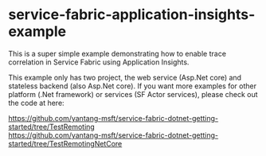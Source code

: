 # service-fabric-application-insights-example
This is a super simple example demonstrating how to enable trace correlation in Service Fabric using Application Insights.

This example only has two project, the web service (Asp.Net core) and stateless backend (also Asp.Net core). If you want more 
examples for other platform (.Net framework) or services (SF Actor services), please check out the code at here:

https://github.com/yantang-msft/service-fabric-dotnet-getting-started/tree/TestRemoting  
https://github.com/yantang-msft/service-fabric-dotnet-getting-started/tree/TestRemotingNetCore



